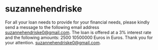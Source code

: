 # suzannehendriske
For all your loan needs to provide for your financial needs, please kindly send a message to the following email address suzannehendriske0@gmail.com. The loan is offered at a 3% interest rate and the following amounts: 2500 10500000 Euros in Euros. Thank you for your attention.   suzannehendriske0@gmail.com.
